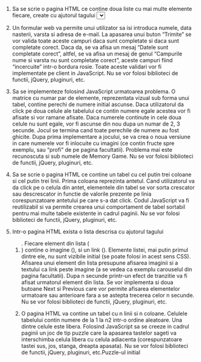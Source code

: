 1) Sa se scrie o pagina HTML ce contine doua liste cu mai multe elemente fiecare, create cu ajutorul tagului <select>. La un dubluclick pe un element al primei liste, acesta va fi mutat in lista a doua si invers. Nu se vor folosi biblioteci de functii, jQuery, pluginuri, etc.

2) Un formular web va permite unui utilizator sa isi introduca numele, data nasterii, varsta si adresa de e-mail. La apasarea unui buton “Trimite” se vor valida toate aceste campuri daca sunt completate si daca sunt completate corect. Daca da, se va afisa un mesaj “Datele sunt completate corect”, altfel, se va afisa un mesaj de genul “Campurile nume si varsta nu sunt completate corect”, aceste campuri fiind “incercuite” intr-o bordura rosie. Toate aceste validari vor fi implementate pe client in JavaScript. Nu se vor folosi biblioteci de functii, jQuery, pluginuri, etc.

3) Sa se implementeze folosind JavaScript urmatoarea problema. O matrice cu numar par de elemente, reprezentata vizual sub forma unui tabel, contine perechi de numere initial ascunse. Daca utilizatorul da click pe doua celule ale tabelului ce contin numere egale acestea vor fi afisate si vor ramane afisate. Daca numerele continute in cele doua celule nu sunt egale, vor fi ascunse din nou dupa un numar de 2, 3 secunde. Jocul se termina cand toate perechile de numere au fost ghicite. Dupa prima implementare a jocului, se va crea o noua versiune in care numerele vor fi inlocuite cu imagini (ce contin fructe spre exemplu, sau “profi” de pe pagina facultatii). Problema mai este recunoscuta si sub numele de Memory Game. Nu se vor folosi biblioteci de functii, jQuery, pluginuri, etc.

4) Sa se scrie o pagina HTML ce contine un tabel cu cel putin trei coloane si cel putin trei linii. Prima coloana reprezinta antetul. Cand utilizatorul va da click pe o celula din antet, elementele din tabel se vor sorta crescator sau descrescator in functie de valorile prezente pe linia corespunzatoare antetului pe care s-a dat click. Codul JavaScript va fi reutilizabil si va permite crearea unui comportament de tabel sortabil pentru mai multe tabele existente in cadrul paginii. Nu se vor folosi biblioteci de functii, jQuery, pluginuri, etc.

5) Intr-o pagina HTML exista o lista descrisa cu ajutorul tagului <ol>. Fiecare element din lista (<li>) contine o imagine (<img>), si un link (<a>). Elemente listei, mai putin primul dintre ele, nu sunt vizibile initial (se poate folosi in acest sens CSS). Afisarea unui element din lista presupune afisarea imaginii si a textului ca link peste imagine (a se vedea ca exemplu carouselul din pagina facultatii). Dupa n secunde printr-un efect de tranzitie va fi afisat urmatorul element din lista. Se vor implementa si doua butoane Next si Previous care vor permite afisarea elementelor urmatoare sau anterioare fara a se astepta trecerea celor n secunde. Nu se vor folosi biblioteci de functii, jQuery, pluginuri, etc.

6) O pagina HTML va contine un tabel cu n linii si n coloane. Celulele tabelului contin numere de la 1 la n2 intr-o ordine aleatoare. Una dintre celule este libera. Folosind JavaScript sa se creeze in cadrul paginii un joc de tip puzzle care la apasarea tastelor sageti va interschimba celula libera cu celula adiacenta (corespunzatoare tastei sus, jos, stanga, dreapta apasata). Nu se vor folosi biblioteci de functii, jQuery, pluginuri, etc.Puzzle-ul initial